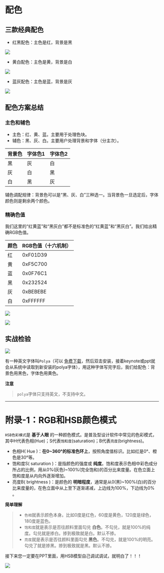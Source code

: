# 配色

## 三款经典配色

- 红黑配色：主色是红，背景是黑

![](assets/ppt-red-theme.jpg)

- 黄白配色：主色是黄，背景是白

![](assets/ppt-yellow-theme.jpg)

- 蓝灰配色：主色是蓝，背景是灰

![](assets/ppt-blue-theme.jpg)

## 配色方案总结

### 主色和辅色

- 主色：红、黄、蓝。主要用于处理色块。
- 辅色：黑、灰、白。主要用户处理背景和字体（分主次）。

| 背景色 | 字体色1 | 字体色2 |
|-----|------|-------|
| 黑  |  灰   |  白   |
| 灰  |  白   |  黑   |
| 白  |  黑   |  灰   |

辅色调配规律：背景色可以是“黑、灰、白”三种选一。当背景色一旦选定后，字体颜色则是剩余两个颜色。

### 精确色值

我们这里的“红黄蓝”和“黑灰白”都不是标准色的“红黄蓝”和“黑灰白”。我们给出精确RGB色值。

| 颜色 | RGB色值（十六机制）|
| ---- | --------------- |
| 红   | 0xF01D39 |
| 黄   | 0xF5C700 |
| 蓝   | 0x0F76C1 |
| 黑   | 0x232524 |
| 灰   | 0xBEBEBE |
| 白   | 0xFFFFFF |


![](assets/ppt-theme-rgb.png)

![](assets/ppt-theme-6colors.png)


## 实战检验

![](assets/ppt-polya-yellow-dark.png)

有一种英文字体叫``Polya``（可以 [免费下载](https://www.behance.net/gallery/20118341/POLYA-Free-Font)，然后双击安装，接着keynote或ppt就会从系统中读取到新安装的polya字体），用这种字体写完字后，我们给配色：背景色用黑色，字体色用黄色。

**注意**
>``polya``字体只支持英文，不支持中文。

-------


# 附录-1：RGB和HSB颜色模式


``HSB色彩模式``是 **基于人眼** 的一种颜色模式。是普及型设计软件中常见的色彩模式，其中H代表色相(Hue)；S代表``饱和度``(saturation)；B代表``亮度``(brightness)。

- 色相H( Hue )：**在0~360°的标准色环上**，按照角度值标识。比如红是0°、橙色是30°等。
- 饱和度S( saturation )：是指颜色的强度或 **纯度**。饱和度表示色相中彩色成分所占的比例，用从0%(灰色)~100%(完全饱和)的百分比来度量。在色立面上饱和度是从内向外逐渐增加。
- 亮度B( brightness )：是颜色的 **明暗程度**，通常是从0(黑)~100%(白)的百分比来度量的，在色立面中从上至下逐渐递减，上边线为100%，下边线为0% 。


**简单理解**
>- ``色相``就表示颜色本身。比如0度是红色，60度是黄色，120度是绿色，180度是蓝色。
>- ``饱和度``就是表示是否往颜料里面勾兑 **白色**。不勾兑，就是100%的纯度。勾兑就是掺白。掺到极致就是白。默认不掺。
>-  ``亮度``就是表示是否往颜料里面勾兑 **黑色**。不勾兑，就是100%的明亮。勾兑了就是掺黑。掺到极致就是黑。默认不掺。

接下来您一定要在PPT里面，用HSB模型自己调试调试，就明白了！！！

![](assets/ppt-color-HSB.png)
